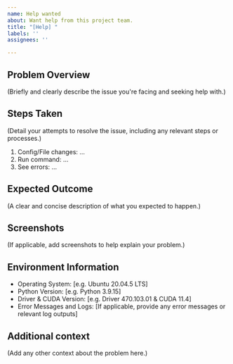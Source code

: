 ```yaml
---
name: Help wanted
about: Want help from this project team.
title: "[Help] "
labels: ''
assignees: ''

---
```


## Problem Overview
(Briefly and clearly describe the issue you're facing and seeking help with.)

## Steps Taken
(Detail your attempts to resolve the issue, including any relevant steps or processes.)
1. Config/File changes: ...
2. Run command: ...
3. See errors: ...

## Expected Outcome
(A clear and concise description of what you expected to happen.)

## Screenshots
(If applicable, add screenshots to help explain your problem.)

## Environment Information
 - Operating System: [e.g. Ubuntu 20.04.5 LTS]
 - Python Version: [e.g. Python 3.9.15]
 - Driver & CUDA Version: [e.g. Driver 470.103.01 & CUDA 11.4]
 - Error Messages and Logs: [If applicable, provide any error messages or relevant log outputs]

## Additional context
(Add any other context about the problem here.)
